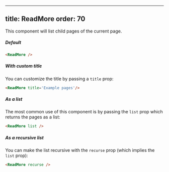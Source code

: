 ***

title: ReadMore
order: 70
---------

This component will list child pages of the current page.

##### Default

```md
<ReadMore />
```

<ReadMore />

##### With custom title

You can customize the title by passing a `title` prop:

```md
<ReadMore title='Example pages'/>
```

<ReadMore title='Example pages'/>

##### As a list

The most common use of this component is by passing the `list`
prop which returns the pages as a list:

```md
<ReadMore list />
```

<ReadMore list />

##### As a recursive list

You can make the list recursive with the `recurse` prop (which implies the `list` prop):

```md
<ReadMore recurse />
```

<ReadMore recurse />
